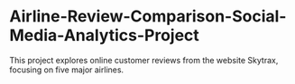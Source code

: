 # Airline-Review-Comparison-Social-Media-Analytics-Project
This project explores online customer reviews from the website Skytrax, focusing on five major airlines.
